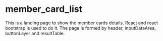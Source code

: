 # member_card_list
This is a landing page to show the member cards details. 
React and react bootstrap is used to do it.
The page is formed by header, inputDataArea, buttonLayer and resultTable. 



